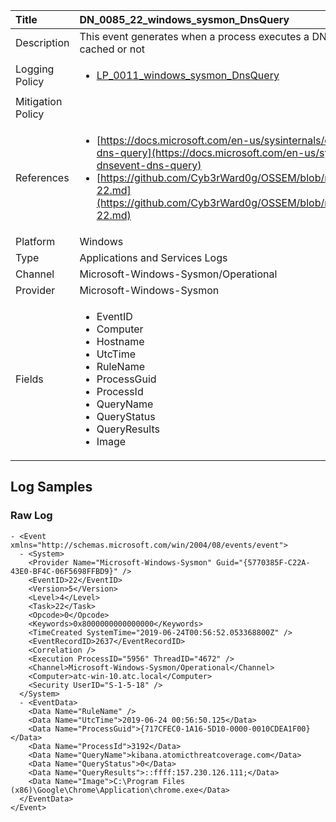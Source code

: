 | Title             | DN_0085_22_windows_sysmon_DnsQuery                                                                                                      |
|:------------------|:-----------------------------------------------------------------------------------------------------------------|
| Description       | This event generates when a process executes a DNS query, whether the result is  successful or fails, cached or not                                                                                                |
| Logging Policy    | <ul><li>[LP_0011_windows_sysmon_DnsQuery](../Logging_Policies/LP_0011_windows_sysmon_DnsQuery.md)</li></ul> |
| Mitigation Policy | |
| References     		| <ul><li>[https://docs.microsoft.com/en-us/sysinternals/downloads/sysmon#event-id-22-dnsevent-dns-query](https://docs.microsoft.com/en-us/sysinternals/downloads/sysmon#event-id-22-dnsevent-dns-query)</li><li>[https://github.com/Cyb3rWard0g/OSSEM/blob/master/data_dictionaries/windows/sysmon/event-22.md](https://github.com/Cyb3rWard0g/OSSEM/blob/master/data_dictionaries/windows/sysmon/event-22.md)</li></ul>                                  |
| Platform       		| Windows   |
| Type           		| Applications and Services Logs 		| 
| Channel        		| Microsoft-Windows-Sysmon/Operational    |
| Provider       		| Microsoft-Windows-Sysmon   |
| Fields         		| <ul><li>EventID</li><li>Computer</li><li>Hostname</li><li>UtcTime</li><li>RuleName</li><li>ProcessGuid</li><li>ProcessId</li><li>QueryName</li><li>QueryStatus</li><li>QueryResults</li><li>Image</li></ul>                                               |


## Log Samples

### Raw Log

```
- <Event xmlns="http://schemas.microsoft.com/win/2004/08/events/event">
  - <System>
    <Provider Name="Microsoft-Windows-Sysmon" Guid="{5770385F-C22A-43E0-BF4C-06F5698FFBD9}" /> 
    <EventID>22</EventID> 
    <Version>5</Version> 
    <Level>4</Level> 
    <Task>22</Task> 
    <Opcode>0</Opcode> 
    <Keywords>0x8000000000000000</Keywords> 
    <TimeCreated SystemTime="2019-06-24T00:56:52.053368800Z" /> 
    <EventRecordID>2637</EventRecordID> 
    <Correlation /> 
    <Execution ProcessID="5956" ThreadID="4672" /> 
    <Channel>Microsoft-Windows-Sysmon/Operational</Channel> 
    <Computer>atc-win-10.atc.local</Computer> 
    <Security UserID="S-1-5-18" /> 
  </System>
  - <EventData>
    <Data Name="RuleName" /> 
    <Data Name="UtcTime">2019-06-24 00:56:50.125</Data> 
    <Data Name="ProcessGuid">{717CFEC0-1A16-5D10-0000-0010CDEA1F00}</Data> 
    <Data Name="ProcessId">3192</Data> 
    <Data Name="QueryName">kibana.atomicthreatcoverage.com</Data> 
    <Data Name="QueryStatus">0</Data> 
    <Data Name="QueryResults">::ffff:157.230.126.111;</Data> 
    <Data Name="Image">C:\Program Files (x86)\Google\Chrome\Application\chrome.exe</Data> 
  </EventData>
</Event>

```




